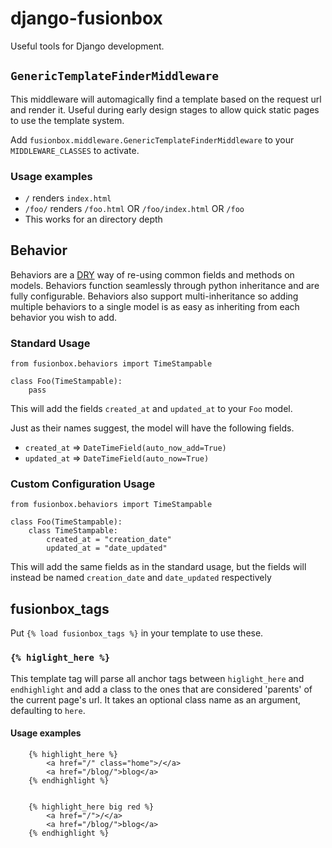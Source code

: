 # django-fusionbox

Useful tools for Django development.


## `GenericTemplateFinderMiddleware`
This middleware will automagically find a template based on the request url and
render it. Useful during early design stages to allow quick static pages to use
the template system.

Add `fusionbox.middleware.GenericTemplateFinderMiddleware` to your
`MIDDLEWARE_CLASSES` to activate.

### Usage examples
- `/` renders `index.html`
- `/foo/` renders `/foo.html` OR `/foo/index.html` OR `/foo`
- This works for an directory depth

## Behavior
Behaviors are a [DRY](http://c2.com/cgi/wiki?DontRepeatYourself) way of
re-using common fields and methods on models. Behaviors function seamlessly
through python inheritance and are fully configurable. Behaviors also support
multi-inheritance so adding multiple behaviors to a single model is as easy as
inheriting from each behavior you wish to add.

### Standard Usage
    from fusionbox.behaviors import TimeStampable

    class Foo(TimeStampable):
        pass

This will add the fields `created_at` and `updated_at` to your `Foo` model.

Just as their names suggest, the model will have the following fields.

* `created_at` => `DateTimeField(auto_now_add=True)` 
* `updated_at` => `DateTimeField(auto_now=True)`

### Custom Configuration Usage
    from fusionbox.behaviors import TimeStampable

    class Foo(TimeStampable):
        class TimeStampable:
            created_at = "creation_date"
            updated_at = "date_updated"

This will add the same fields as in the standard usage, but the fields will
instead be named `creation_date` and `date_updated` respectively

## fusionbox\_tags
Put `{% load fusionbox_tags %}` in your template to use these.

### `{% higlight_here %}`
This template tag will parse all anchor tags between `higlight_here` and
`endhighlight` and add a class to the ones that are considered 'parents' of the
current page's url. It takes an optional class name as an argument, defaulting
to `here`.


#### Usage examples

        {% highlight_here %}
            <a href="/" class="home">/</a>
            <a href="/blog/">blog</a>
        {% endhighlight %}


        {% highlight_here big red %}
            <a href="/">/</a>
            <a href="/blog/">blog</a>
        {% endhighlight %}
